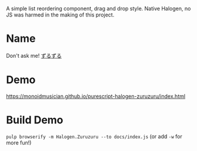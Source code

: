 A simple list reordering component, drag and drop style. Native Halogen, no JS
was harmed in the making of this project.

# Name
Don't ask me! [ずるずる](https://en.wiktionary.org/wiki/%E3%81%9A%E3%82%8B%E3%81%9A%E3%82%8B#Japanese)

# Demo
https://monoidmusician.github.io/purescript-halogen-zuruzuru/index.html

# Build Demo
```pulp browserify -m Halogen.Zuruzuru --to docs/index.js```
(or add `-w` for more fun!)
